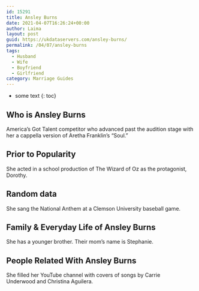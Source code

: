 ```yaml
---
id: 15291
title: Ansley Burns
date: 2021-04-07T16:26:24+00:00
author: Laima
layout: post
guid: https://ukdataservers.com/ansley-burns/
permalink: /04/07/ansley-burns
tags:
  - Husband
  - Wife
  - Boyfriend
  - Girlfriend
category: Marriage Guides
---
```


* some text
{: toc}


## Who is Ansley Burns
                  
                  
                  
America&#8217;s Got Talent competitor who advanced past the audition stage with her a cappella version of Aretha Franklin&#8217;s &#8220;Soul.&#8221;
                  
              
            
              
            
                
                
                
## Prior to Popularity
                  
                  
                  
She acted in a school production of The Wizard of Oz as the protagonist, Dorothy.
                  
              
            
              
            
                
                
                
## Random data
                  
                  
                  
She sang the National Anthem at a Clemson University baseball game.
                  
              
            
              
            
                
                
                
## Family & Everyday Life of Ansley Burns
                  
                  
                  
She has a younger brother. Their mom&#8217;s name is Stephanie.
                  
              
            
              
            
                
                
                
## People Related With Ansley Burns
                  
                  
                  
She filled her YouTube channel with covers of songs by Carrie Underwood and Christina Aguilera.
                  
              
            
              
            
                
              
            
              
              
            
            
              
            
          
          
          